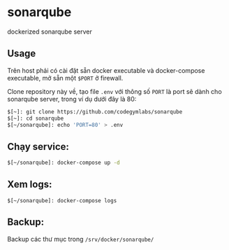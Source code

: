 # sonarqube

dockerized sonarqube server

## Usage

Trên host phải có cài đặt sẵn docker executable và docker-compose executable, mở sẵn một `$PORT` ở firewall.

Clone repository này về, tạo file `.env` với thông số `PORT` là port sẽ dành cho sonarqube server, trong ví dụ dưới đây là 80:

```bash
$[~]: git clone https://github.com/codegymlabs/sonarqube
$[~]: cd sonarqube
$[~/sonarqube]: echo 'PORT=80' > .env
```
## Chạy service:

```bash
$[~/sonarqube]: docker-compose up -d
```

## Xem logs:

```
$[~/sonarqube]: docker-compose logs
```
## Backup:

Backup các thư mục trong `/srv/docker/sonarqube/`
